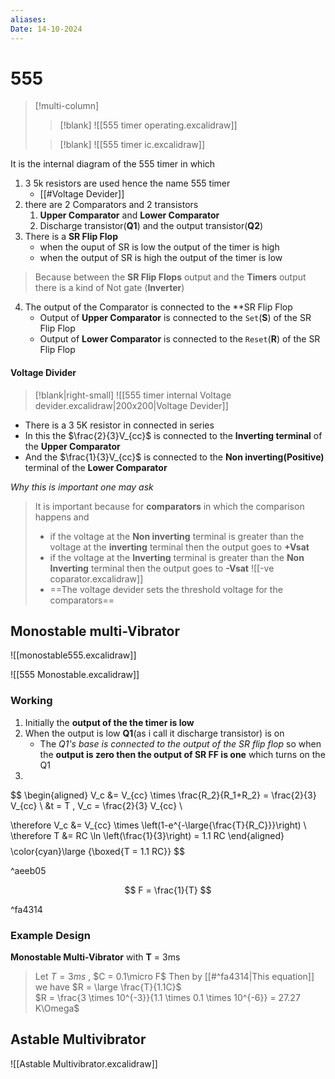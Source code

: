 ```yaml
---
aliases: 
Date: 14-10-2024
---
```

# 555
>[!multi-column]
>
>>[!blank]
>>![[555 timer operating.excalidraw]]
>
>>[!blank]
>>![[555 timer ic.excalidraw]]

It is the internal diagram of the 555 timer in which 
1. 3 5k resistors are used hence the name 555 timer 
	- [[#Voltage Devider]]
1. there are 2 Comparators and 2 transistors
	1. **Upper Comparator** and **Lower Comparator** 
	2. Discharge transistor(**Q1**) and the output transistor(**Q2**)
2. There is a **SR Flip Flop** 
	- when the ouput of SR is low the output of the timer is high
	- when the output of SR is high the output of the timer is low
> Because between the **SR Flip Flops** output and the **Timers** output there is a kind of Not gate (**Inverter**)
4. The output of the Comparator is connected to the **SR Flip Flop
	- Output of **Upper Comparator** is connected  to the `Set`(**S**) of the SR Flip Flop 
	- Output of **Lower Comparator** is connected to the `Reset`(**R**) of the SR Flip Flop


#### Voltage Divider 
>[!blank|right-small]
>![[555 timer internal Voltage devider.excalidraw|200x200|Voltage Devider]]


- There is a 3 5K resistor in connected in series 
- In this the $\frac{2}{3}V_{cc}$ is connected to the **Inverting terminal** of the **Upper Comparator** 
- And the $\frac{1}{3}V_{cc}$ is connected to the **Non inverting(Positive)**  terminal of the **Lower Comparator**

*Why this is important one may ask*
> It is important because for **comparators** in which the comparison happens and 
> - if the voltage at the **Non inverting** terminal is greater than the voltage at the **inverting** terminal then the output goes to **+Vsat** 
> - if the voltage at the **Inverting** terminal is greater than the **Non Inverting** terminal then the output goes to **-Vsat**
> ![[-ve coparator.excalidraw]]
> - ==The voltage devider sets the threshold voltage for the comparators==


## Monostable multi-Vibrator 
 ![[monostable555.excalidraw]]

![[555 Monostable.excalidraw]]

### Working 
1. Initially the **output of the the timer is low**
2. When the output is low **Q1**(as i call it discharge transistor) is on 
	- The *Q1's base is connected to the output of the SR flip flop* so when the **output is zero then the output of SR FF is one** which turns on the Q1
3. 


$$
\begin{aligned}
V_c  &= V_{cc} \times \frac{R_2}{R_1+R_2} = \frac{2}{3} V_{cc} \\
&t = T , V_c =  \frac{2}{3} V_{cc} \\

\therefore V_c &= V_{cc} \times \left(1-e^{-\large{\frac{T}{R_C}}}\right) \\
\therefore T &= RC \ln \left(\frac{1}{3}\right) = 1.1 RC 
\end{aligned}
$$
$$
\color{cyan}\large {\boxed{T = 1.1 RC}}
$$

^aeeb05


$$
F = \frac{1}{T}
$$

^fa4314

### Example Design 
**Monostable Multi-Vibrator** with **T** = 3ms

> Let $T = 3 ms$ ,  $C = 0.1\micro F$ 
> Then by [[#^fa4314|This equation]] we have $R = \large \frac{T}{1.1C}$  
> $R = \frac{3 \times 10^{-3}}{1.1 \times 0.1 \times 10^{-6}} = 27.27 K\Omega$
> 

## Astable Multivibrator 

![[Astable Multivibrator.excalidraw]]

